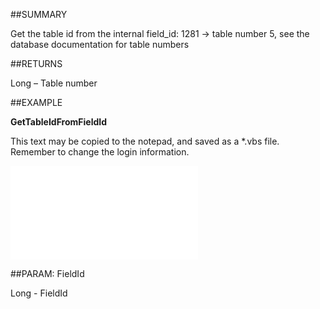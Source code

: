 
##SUMMARY

Get the table id from the internal field_id: 1281 -&gt; table number 5, see the database documentation for table numbers


##RETURNS

Long – Table number


##EXAMPLE

**GetTableIdFromFieldId**

This text may be copied to the notepad, and saved as a *.vbs file. Remember to change the login information.

![](..\..\Examples\vbs\SODictionary.GetTableIdFromFieldId.vbs.txt)


##PARAM: FieldId

Long - FieldId

